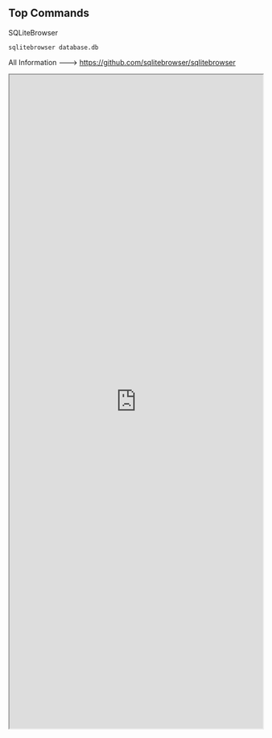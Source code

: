 
## Top Commands

SQLiteBrowser
```Terminal
sqlitebrowser database.db
```


All Information ---> https://github.com/sqlitebrowser/sqlitebrowser

<iframe src="https://github.com/sqlitebrowser/sqlitebrowser" width="100%" height="1300"></iframe>
